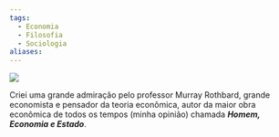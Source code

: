 ```yaml
---
tags:
  - Economia
  - Filosofia
  - Sociologia
aliases:
---
```

![](Pasted%20image%2020240922183219.png)

Criei uma grande admiração pelo professor Murray Rothbard, grande economista e pensador da teoria econômica, autor da maior obra econômica de todos os tempos (minha opinião) chamada ***Homem, Economia e Estado***.